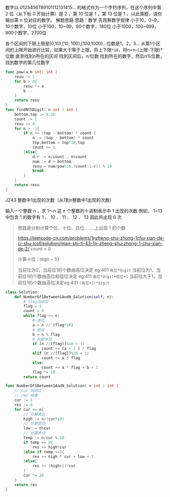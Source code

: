 数字以 0123456789101112131415... 的格式作为一个字符序列，在这个序列中第 2 位（从下标 0 开始计算）是 2 ，第 10 位是 1 ，第 13 位是 1 ，以此类题，请你输出第 n 位对应的数字。 
解题思路
思路：数学
先观察数字规律
小于10，0~9，10个数字，10位
小于100，10~99，90个数字，180位
小于1000，100~999，900个数字，2700位

各个区间的下限上限是[0,10),[10, 100),[100,1000)...位数是1，2，3...
从第1个区间的上限开始进行比较，如果大于等于上限，将上下限`*10`，将n=n-(上限-下限)*位数 直至找到n所在的区间
找到区间后，n/位数 找到所在的数字，然后n%位数，找到数字的第几位数字 

```go
func pow(a,b int) int {
    resu := 1
    for b > 0{
        resu *= a
        b --
    }
    return resu
}
func findNthDigit( n int ) int {
    bottom,top := 0,10
    count := 1
    resu := 0
    for n > -1{
        if n >= (top - bottom) * count {
            n -= (top - bottom) * count
            top,bottom = top*10,top
            count += 1
        }else{
            d,r := n/count , n%count
            num := d + bottom
            resu = num/pow(10,(count-1-r)) % 10
            break
        }
    }
    return resu
}
```

JZ43 整数中1出现的次数（从1到n整数中1出现的次数）                         

输入一个整数 n ，求 1～n 这 n 个整数的十进制表示中 1 出现的次数
例如， 1~13 中包含 1 的数字有 1 、 10 、 11 、 12 、 13 因此共出现 6 次 

> 思路是分别计算个位、十位、百位........上出现 1 的个数 
>
> https://leetcode-cn.com/problems/1nzheng-shu-zhong-1chu-xian-de-ci-shu-lcof/solution/mian-shi-ti-43-1n-zheng-shu-zhong-1-chu-xian-de-2/
> count = 0
>
> 计算十位：digit = 10
>
> 当前位为0，当前位1的个数由高位决定 eg:401  `高位*digit`
> 当前位为1，当前位1的个数由高位和低位决定 eg:411 `高位*digit+低位+1`
> 当前位大于1，当前位1的个数由高位决定eg:431  `(高位+1)*digit`

```python
class Solution:
    def NumberOf1Between1AndN_Solution(self, n):
        # flag当前位
        flag = 1
        count = 0
        while flag <= n:
            # 高位
            a = n // (flag*10)
            # 低位
            b = n % flag
            # 判断本位
            if (n //(flag))%10 > 1:
                count += (a + 1 ) * flag 
            elif (n //(flag))%10 < 1:
                count += a * flag 
            else:
                count += a * flag + b + 1
            flag *= 10
        return count
```

```go
func NumberOf1Between1AndN_Solution( n int ) int {
    // cur 当前位
    // res 结果
    cur := 1
    res := 0
    for cur <= n{
        // 计算高位
        high := n/(cur*10)
        // 计算低位
        low := n%cur
        // 计算本位
        temp := n/cur % 10
        if temp == 0{
            res += high*cur
        }else if temp ==1{
            res += high * cur + low + 1
        }else{
            res += (high+1)*cur
        }
        cur *= 10
    }
    return res
}
```

